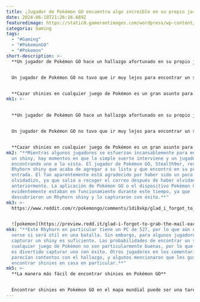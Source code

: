 ```yaml
---
title: ¡Jugador de Pokémon GO encuentra algo increíble en su propio jardín!
date: 2024-06-18T21:26:16.689Z
featuredimage: https://static0.gamerantimages.com/wordpress/wp-content/uploads/2024/06/pokemon-go-shiny-catch-front-yard.jpg?q=70&fit=contain&w=1140&h=&dpr=1
categoria: Gaming
tags:
  - "#Gaming"
  - "#PokemonGO"
  - "#Pokemon"
short-description: >-
  **Un jugador de Pokémon GO hace un hallazgo afortunado en su propio jardín**


  Un jugador de Pokémon GO no tuvo que ir muy lejos para encontrar un shiny en el juego, ya que literalmente salió de la puerta de su casa para encontrar la sorpresa. Mientras que algunos fans de Pokémon GO todavía están tratando de encontrar un shiny por su cuenta, algunos jugadores parecen tener toda la suerte.


  **Cazar shinies en cualquier juego de Pokémon es un gran asunto para algunos jugadores, y la versión móvil de Niantic no es diferente en ese aspecto. Los shinies en Pokémon GO pueden ser incluso más populares entre los fans, ya que los jugadores pueden mostrar fácilmente sus capturas mientras defienden los**
mk1: >-
  

  **Un jugador de Pokémon GO hace un hallazgo afortunado en su propio jardín**


  Un jugador de Pokémon GO no tuvo que ir muy lejos para encontrar un shiny en el juego, ya que literalmente salió de la puerta de su casa para encontrar la sorpresa. Mientras que algunos fans de Pokémon GO todavía están tratando de encontrar un shiny por su cuenta, algunos jugadores parecen tener toda la suerte.


  **Cazar shinies en cualquier juego de Pokémon es un gran asunto para algunos jugadores, y la versión móvil de Niantic no es diferente en ese aspecto. Los shinies en Pokémon GO pueden ser incluso más populares entre los fans, ya que los jugadores pueden mostrar fácilmente sus capturas mientras defienden los gimnasios Pokémon con shinies. Algunos jugadores incluso han llegado a colaborar con otros entrenadores para formar equipos completamente de shinies para defender los gimnasios de su equipo en Pokémon GO.**
mk2: "**Mientras algunos jugadores se esfuerzan incansablemente para encontrar
  un shiny, hay momentos en que la simple suerte interviene y un jugador termina
  encontrando uno a la vista. El jugador de Pokémon GO, Stealth9er, reveló un
  Rhyhorn shiny que acaba de agregar a su lista y que encontró en su propia
  entrada. El fan aparentemente está agradecido por haber sido un poco
  olvidadizo, ya que salió a recoger el correo después de haber olvidado hacerlo
  anteriormente. La aplicación de Pokémon GO o el dispositivo Pokémon GO Plus+
  evidentemente estaban en funcionamiento durante este tiempo, ya que
  descubrieron un Rhyhorn shiny y lo capturaron con éxito.**"
mk3: >-
  https://www.reddit.com/r/pokemongo/comments/1di8xkp/glad_i_forgot_to_grab_the_mail_earlier_just_got/?embed_host_url=https://gamerant.com/pokemon-go-catch-shiny-front-yard/


  ![pokemon](https://preview.redd.it/glad-i-forgot-to-grab-the-mail-earlier-just-got-this-guy-v0-meb8x8b6577d1.jpeg?width=1080&crop=smart&auto=webp&s=a5c4d6619ea0773d1a2832919ad90168a6b01e00 "pokemon")
mk4: "**Este Rhyhorn en particular tiene un PC de 527, por lo que aún está por
  verse si será útil en una batalla. Sin embargo, para algunos jugadores, solo
  capturar un shiny es suficiente. Las probabilidades de encontrar un shiny en
  cualquier juego de Pokémon no son particularmente buenas, por lo que siempre
  es divertido capturar uno con éxito. Otros jugadores en los comentarios
  parecían contentos con el hallazgo, y algunos mencionaron que les gusta
  encontrar shinies en casa en particular.**"
mk5: >-
  **La manera más fácil de encontrar shinies en Pokémon GO**


  Encontrar shinies en Pokémon GO en el mapa mundial puede ser una tarea difícil. Sin embargo, hay algunas formas más fáciles de encontrar shinies para aquellos que no tienen la suerte de encontrar uno en su propio jardín. Los eventos de Investigación Limitada y las misiones de Investigación Especial a veces recompensan a los jugadores con la oportunidad de obtener un Pokémon shiny. Aunque esto hace que los shinies sean menos raros, ya que otros jugadores indudablemente los agregarán a sus equipos, sigue siendo una gran oportunidad, especialmente si el jugador está tratando de encontrar un shiny para cada Pokémon en Pokémon GO.
---
```

